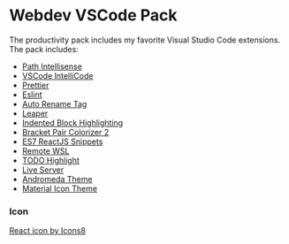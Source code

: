 # Webdev VSCode Pack
The productivity pack includes my favorite Visual Studio Code extensions.
The pack includes:
- [Path Intellisense](https://marketplace.visualstudio.com/items?itemName=christian-kohler.path-intellisense)
- [VSCode IntelliCode](https://marketplace.visualstudio.com/items?itemName=visualstudioexptteam.vscodeintellicode)
- [Prettier](https://marketplace.visualstudio.com/items?itemName=esbenp.prettier-vscode)
- [Eslint](https://marketplace.visualstudio.com/items?itemName=dbaeumer.vscode-eslint)
- [Auto Rename Tag](https://marketplace.visualstudio.com/items?itemName=formulahendry.auto-rename-tag) 
- [Leaper](https://marketplace.visualstudio.com/items?itemName=OnlyLys.leaper) 
- [Indented Block Highlighting](https://marketplace.visualstudio.com/items?itemName=byi8220.indented-block-highlighting) 
- [Bracket Pair Colorizer 2](https://marketplace.visualstudio.com/items?itemName=CoenraadS.bracket-pair-colorizer-2) 
- [ES7 ReactJS Snippets](https://marketplace.visualstudio.com/items?itemName=dsznajder.es7-react-js-snippets) 
- [Remote WSL](https://marketplace.visualstudio.com/items?itemName=ms-vscode-remote.remote-wsl) 
- [TODO Highlight](https://marketplace.visualstudio.com/items?itemName=wayou.vscode-todo-highlight)
- [Live Server](https://marketplace.visualstudio.com/items?itemName=ritwickdey.liveserver)
- [Andromeda Theme](https://marketplace.visualstudio.com/items?itemName=EliverLara.andromeda) 
- [Material Icon Theme](https://marketplace.visualstudio.com/items?itemName=PKief.material-icon-theme) 
### Icon
[React icon by Icons8](https://icons8.com/icon/Vra58PN2KmI5/react)